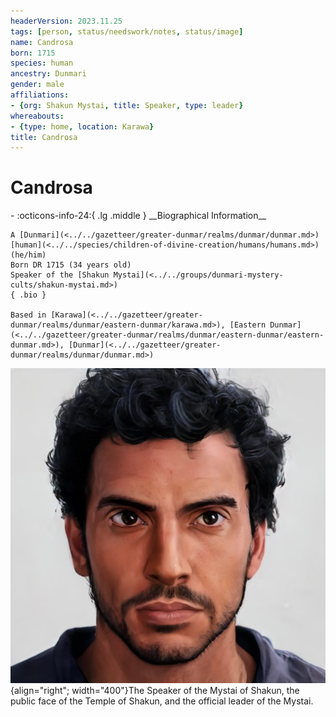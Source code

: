```yaml
---
headerVersion: 2023.11.25
tags: [person, status/needswork/notes, status/image]
name: Candrosa
born: 1715
species: human
ancestry: Dunmari
gender: male
affiliations:
- {org: Shakun Mystai, title: Speaker, type: leader}
whereabouts:
- {type: home, location: Karawa}
title: Candrosa
---
```

# Candrosa
<div class="grid cards ext-narrow-margin ext-one-column" markdown>
- :octicons-info-24:{ .lg .middle } __Biographical Information__

    A [Dunmari](<../../gazetteer/greater-dunmar/realms/dunmar/dunmar.md>) [human](<../../species/children-of-divine-creation/humans/humans.md>) (he/him)  
    Born DR 1715 (34 years old)  
    Speaker of the [Shakun Mystai](<../../groups/dunmari-mystery-cults/shakun-mystai.md>)  
    { .bio }

    Based in [Karawa](<../../gazetteer/greater-dunmar/realms/dunmar/eastern-dunmar/karawa.md>), [Eastern Dunmar](<../../gazetteer/greater-dunmar/realms/dunmar/eastern-dunmar/eastern-dunmar.md>), [Dunmar](<../../gazetteer/greater-dunmar/realms/dunmar/dunmar.md>)
</div>


![Candrosa Portrait](../../assets/candrosa-portrait.png){align="right"; width="400"}The Speaker of the Mystai of Shakun, the public face of the Temple of Shakun, and the official leader of the Mystai.


